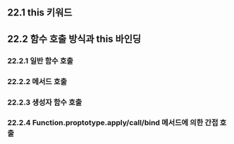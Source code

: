 ## 22.1 this 키워드

## 22.2 함수 호출 방식과 this 바인딩

### 22.2.1 일반 함수 호출

### 22.2.2 메서드 호출

### 22.2.3 생성자 함수 호출

### 22.2.4 Function.proptotype.apply/call/bind 메서드에 의한 간접 호출
